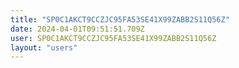 ```yaml
---
title: "SP0C1AKCT9CCZJC95FA53SE41X99ZABB2S11Q56Z"
date: 2024-04-01T09:51:51.709Z
user: SP0C1AKCT9CCZJC95FA53SE41X99ZABB2S11Q56Z
layout: "users"
---
```

    